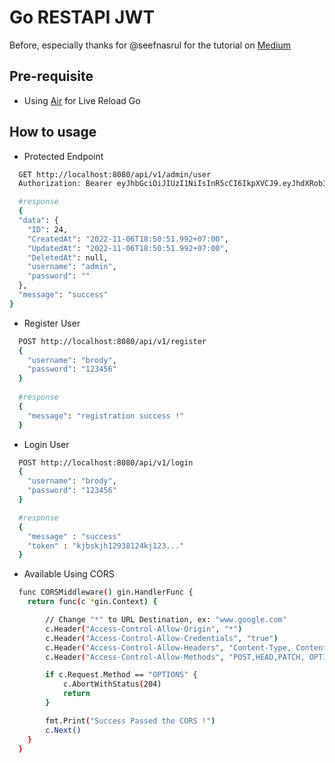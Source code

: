 
# Go RESTAPI JWT

Before, especially thanks for @seefnasrul for the tutorial on [Medium](https://seefnasrul.medium.com/create-your-first-go-rest-api-with-jwt-authentication-in-gin-framework-dbe5bda72817) 

## Pre-requisite


- Using [Air](https://github.com/cosmtrek/air) for Live Reload Go 




## How to usage

- Protected Endpoint
```bash
  GET http://localhost:8080/api/v1/admin/user
  Authorization: Bearer eyJhbGciOiJIUzI1NiIsInR5cCI6IkpXVCJ9.eyJhdXRob3JpemVkIjp0cnVlLCJleHAiOjE2Njc3NDE4OTgsInVzZXJfaWQiOjI0fQ.-U_un1uzTt

  #response
  {
  "data": {
    "ID": 24,
    "CreatedAt": "2022-11-06T18:50:51.992+07:00",
    "UpdatedAt": "2022-11-06T18:50:51.992+07:00",
    "DeletedAt": null,
    "username": "admin",
    "password": ""
  },
  "message": "success"
}
```

- Register User

```bash
  POST http://localhost:8080/api/v1/register
  {
    "username": "brody",
    "password": "123456"
  }
  
  #response  
  {
    "message": "registration success !"
  }

```

- Login User

```bash
  POST http://localhost:8080/api/v1/login
  {
    "username": "brody",
    "password": "123456"
  }

  #response  
  {
    "message" : "success"
    "token" : "kjbskjh12938124kj123..."
  }
```

- Available Using CORS 

```bash
  func CORSMiddleware() gin.HandlerFunc {
	return func(c *gin.Context) {

		// Change "*" to URL Destination, ex: "www.google.com"
		c.Header("Access-Control-Allow-Origin", "*")
		c.Header("Access-Control-Allow-Credentials", "true")
		c.Header("Access-Control-Allow-Headers", "Content-Type, Content-Length, Accept-Encoding, X-CSRF-Token, Authorization, accept, origin, Cache-Control, X-Requested-With")
		c.Header("Access-Control-Allow-Methods", "POST,HEAD,PATCH, OPTIONS, GET, PUT")

		if c.Request.Method == "OPTIONS" {
			c.AbortWithStatus(204)
			return
		}

		fmt.Print("Success Passed the CORS !")
		c.Next()
	}
  }
```


